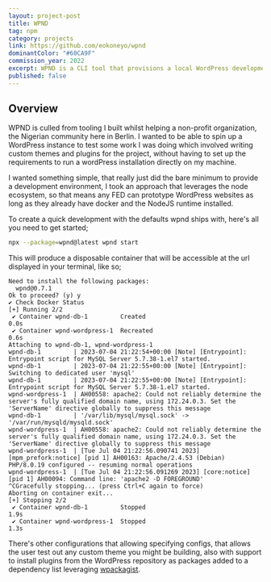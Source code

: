 ```yaml
---
layout: project-post
title: WPND
tag: npm
category: projects
link: https://github.com/eokoneyo/wpnd
dominantColor: "#60CA9F"
commission_year: 2022
excerpt: WPND is a CLI tool that provisions a local WordPress development setup using NodeJS and Docker.
published: false
---
```


## Overview
WPND is culled from tooling I built whilst helping a non-profit organization, the Nigerian community here in Berlin. 
I wanted to be able to spin up a WordPress instance to test some work I was doing which involved writing custom themes and plugins for the project, 
without having to set up the requirements to run a wordPress installation directly on my machine.

I wanted something simple, that really just did the bare minimum to provide a development environment, I took an approach that leverages 
the node ecosystem, so that means any FED can prototype WordPress websites as long as they already have docker and the NodeJS runtime installed. 

To create a quick development with the defaults wpnd ships with, here's all you need to get started;

```bash
npx --package=wpnd@latest wpnd start
```

This will produce a disposable container that will be accessible at the url displayed in your terminal, like so;

```text
Need to install the following packages:
  wpnd@0.7.1
Ok to proceed? (y) y
✔ Check Docker Status
[+] Running 2/2
 ✔ Container wpnd-db-1         Created                                                                                                                         0.0s 
 ✔ Container wpnd-wordpress-1  Recreated                                                                                                                       0.6s 
Attaching to wpnd-db-1, wpnd-wordpress-1
wpnd-db-1         | 2023-07-04 21:22:54+00:00 [Note] [Entrypoint]: Entrypoint script for MySQL Server 5.7.38-1.el7 started.
wpnd-db-1         | 2023-07-04 21:22:55+00:00 [Note] [Entrypoint]: Switching to dedicated user 'mysql'
wpnd-db-1         | 2023-07-04 21:22:55+00:00 [Note] [Entrypoint]: Entrypoint script for MySQL Server 5.7.38-1.el7 started.
wpnd-wordpress-1  | AH00558: apache2: Could not reliably determine the server's fully qualified domain name, using 172.24.0.3. Set the 'ServerName' directive globally to suppress this message
wpnd-db-1         | '/var/lib/mysql/mysql.sock' -> '/var/run/mysqld/mysqld.sock'
wpnd-wordpress-1  | AH00558: apache2: Could not reliably determine the server's fully qualified domain name, using 172.24.0.3. Set the 'ServerName' directive globally to suppress this message
wpnd-wordpress-1  | [Tue Jul 04 21:22:56.090741 2023] [mpm_prefork:notice] [pid 1] AH00163: Apache/2.4.53 (Debian) PHP/8.0.19 configured -- resuming normal operations
wpnd-wordpress-1  | [Tue Jul 04 21:22:56.091269 2023] [core:notice] [pid 1] AH00094: Command line: 'apache2 -D FOREGROUND'
^CGracefully stopping... (press Ctrl+C again to force)
Aborting on container exit...     
[+] Stopping 2/2
 ✔ Container wpnd-db-1         Stopped                                                                                                                              1.9s 
 ✔ Container wpnd-wordpress-1  Stopped                                                                                                                              1.3s 
```

There's other configurations that allowing specifying configs, that allows the user test out any custom theme you might be building, 
also with support to install plugins from the WordPress repository as packages added to a dependency list leveraging [wpackagist](https://wpackagist.org/).

